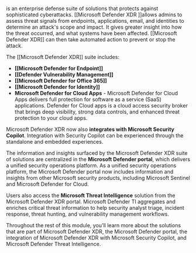 is an enterprise defense suite of solutions that protects against sophisticated cyberattacks. [[Microsoft Defender XDR ]]allows admins to assess threat signals from endpoints, applications, email, and identities to determine an attack's scope and impact. It gives greater insight into how the threat occurred, and what systems have been affected. [[Microsoft Defender XDR]] can then take automated action to prevent or stop the attack.

The [[Microsoft Defender XDR]] suite includes:
- **[[Microsoft Defender for Endpoint]]**
- **[[Defender Vulnerability Management]]**
- **[[Microsoft Defender for Office 365]]**
- **[[Microsoft Defender for Identity]]** 
- **Microsoft Defender for Cloud Apps** - Microsoft Defender for Cloud Apps delivers full protection for software as a service (SaaS) applications. Defender for Cloud apps is a cloud access security broker that brings deep visibility, strong data controls, and enhanced threat protection to your cloud apps.

Microsoft Defender XDR now also **integrates with Microsoft Security Copilot**. Integration with Security Copilot can be experienced through the standalone and embedded experiences.

The information and insights surfaced by the Microsoft Defender XDR suite of solutions are centralized in the **Microsoft Defender portal**, which delivers a unified security operations platform. As a unified security operations platform, the Microsoft Defender portal now includes information and insights from other Microsoft security products, including Microsoft Sentinel and Microsoft Defender for Cloud.

Users also access the **Microsoft Threat Intelligence** solution from the Microsoft Defender XDR portal. Microsoft Defender TI aggregates and enriches critical threat information to help security analyst triage, incident response, threat hunting, and vulnerability management workflows.

Throughout the rest of this module, you'll learn more about the solutions that are part of Microsoft Defender XDR, the Microsoft Defender portal, the integration of Microsoft Defender XDR with Microsoft Security Copilot, and Microsoft Defender Threat Intelligence.